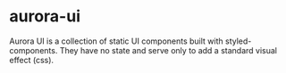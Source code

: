 # aurora-ui

Aurora UI is a collection of static UI components built with styled-components. They have no state and serve only to add a standard visual effect (css).
